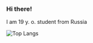 ### Hi there!

I am 19 y. o. student from Russia

![Top Langs](https://github-readme-stats.vercel.app/api/top-langs/?username=zelenyhleb&layout=compact)
